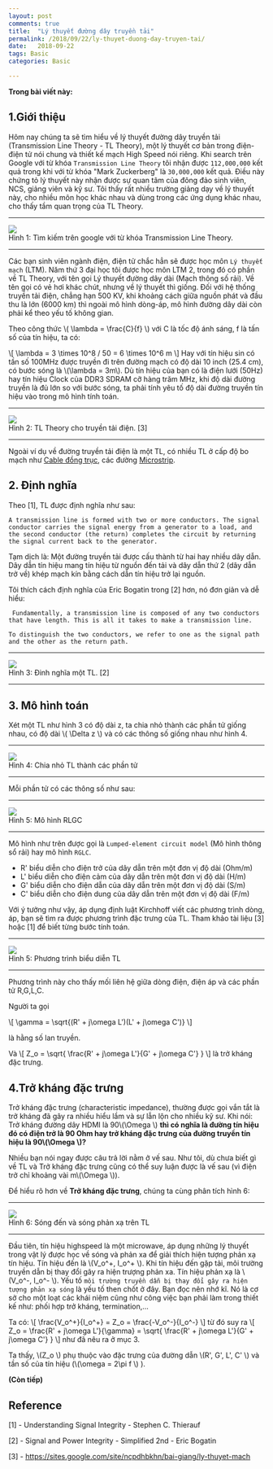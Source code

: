 ```yaml
---
layout: post
comments: true
title:  "Lý thuyết đường dây truyền tải"
permalink: /2018/09/22/ly-thuyet-duong-day-truyen-tai/
date:   2018-09-22
tags: Basic
categories: Basic

---
```


**Trong bài viết này:** 


<a name="-gioi-thieu"></a>

## 1.Giới thiệu
Hôm nay chúng ta sẽ tìm hiểu về lý thuyết đường dây truyền tải (Transmission Line Theory - TL Theory), một lý thuyết cơ bản trong điện-điện tử nói chung và thiết kế mạch High Speed nói riêng. Khi search trên Google với từ khóa `Transmission Line Theory` tôi nhận được `112,000,000` kết quả trong khi với từ khóa "Mark Zuckerberg" là `30,000,000` kết quả. Điều này chứng tỏ lý thuyết này nhận được sự quan tâm của đông đảo sinh viên, NCS, giảng viên và kỹ sư. Tôi thấy rất nhiều trường giảng dạy về lý thuyết này, cho nhiều môn học khác nhau và dùng trong các ứng dụng khác nhau, cho thấy tầm quan trọng của TL Theory.

<hr>
<div class="imgcap">
 <img src ="/assets/1_tl/tl_google.jpg" align = "center" width = "">
 <div class = "thecap"> Hình 1: Tìm kiếm trên google với từ khóa Transmission Line Theory. </div>
</div>
<hr>

Các bạn sinh viên ngành điện, điện tử chắc hẳn sẽ được học môn `Lý thuyết mạch` (LTM). Năm thứ 3 đại học tôi được học môn LTM 2, trong đó có phần về TL Theory, với tên gọi Lý thuyết đường dây dài (Mạch thông số rải). Về tên gọi có vẻ hơi khác chút, nhưng về lý thuyết thì giống. Đối với hệ thống truyền tải điện, chẳng hạn 500 KV, khi khoảng cách giữa nguồn phát và đầu thu là lớn (6000 km) thì ngoài mô hình dòng-áp, mô hình đường dây dài còn phải kể theo yếu tố không gian.

Theo công thức \\( \lambda = \frac{C}{f} \\) với C là tốc độ ánh sáng, f là tấn số của tín hiệu, ta có:

\\[
\lambda = 3 \times 10^8 / 50 = 6 \times 10^6 m
\\]
Hay với tín hiệu sin có tần số 100MHz được truyền đi trên đường mạch có độ dài 10 inch (25.4 cm), có bước sóng là \\(\lambda = 3m\\).
Dù tín hiệu của bạn có là điện lưới (50Hz) hay tín hiệu Clock của DDR3 SDRAM cỡ hàng trăm MHz, khi độ dài đường truyền là đủ lớn so với bước sóng, ta phải tính yêu tố độ dài đường truyền tín hiệu vào trong mô hình tính toán. 

<hr>
<div class="imgcap">
 <img src ="/assets/1_tl/tl_ncp.jpg" align = "center" width = "">
 <div class = "thecap"> Hình 2: TL Theory cho truyền tải điện. [3] </div>
</div>
<hr>

Ngoài ví dụ về đường truyền tải điện là một TL, có nhiều TL ở cấp độ bo mạch như [Cable đồng trục][coxial], các đường [Microstrip][Microstrip]. 

<a name="-dinh-nghia"></a>
## 2. Định nghĩa
Theo [1], TL được định nghĩa như sau:

`A transmission line is formed with two or more conductors. The signal conductor carries the signal energy from a generator to a load,
and the second conductor (the return) completes the circuit by returning the signal current back to the generator.`

Tạm dịch là: Một đường truyền tải được cấu thành từ hai hay nhiều dây dẫn. Dây dẫn tín hiệu mang tín hiệu từ nguồn đến tải và dây dẫn thứ 2 (dây dẫn trở về) khép mạch kín bằng cách dẫn tín hiệu trở lại nguồn. 

Tôi thích cách định nghĩa của Eric Bogatin trong [2] hơn, nó đơn giản và dễ hiểu:

`
Fundamentally, a transmission line is composed of any two conductors that have length. This is all it takes to make a transmission line.`

`To distinguish the two conductors, we refer to one as the signal path and the other as the return path.`

<hr>
<div class="imgcap">
 <img src ="/assets/1_tl/tl_tl.png" align = "center" width = "">
 <div class = "thecap"> Hình 3: Đinh nghĩa một TL. [2] </div>
</div>
<hr>

<a name="-mo-hinh-toan"></a>
## 3. Mô hình toán
Xét một TL như hình 3 có độ dài z, ta chia nhỏ thành các phần tử giống nhau, có độ dài \\( \Delta z \\) và có các thông số giống nhau như hình 4.

<hr>
<div class="imgcap">
 <img src ="/assets/1_tl/tl_tl_deltaz.png" align = "center" width = "">
 <div class = "thecap"> Hình 4: Chia nhỏ TL thành các phần tử </div>
</div>
<hr>

Mỗi phần tử có các thông số như sau:

<hr>
<div class="imgcap">
 <img src ="/assets/1_tl/tl_tl_rlgc.png" align = "center" width = "">
 <div class = "thecap"> Hình 5: Mô hình RLGC </div>
</div>
<hr>

Mô hình như trên được gọi là `Lumped-element circuit model` (Mô hình thông sổ rải) hay mô hình `RGLC`.

* R' biểu diễn cho điện trở của dây dẫn trên một đơn vị độ dài (Ohm/m) 
* L' biểu diễn cho điện cảm của dây dẫn trên một đơn vị độ dài (H/m) 
* G' biểu diễn cho điện dẫn của dây dẫn trên một đơn vị độ dài (S/m) 
* C' biểu diễn cho điện dung của dây dẫn trên một đơn vị độ dài (F/m) 

Với ý tưởng như vậy, áp dụng định luật Kirchhoff viết các phương trình dòng, áp, bạn sẽ tìm ra được phương trình đặc trưng của TL. Tham khảo tài liệu [3] hoặc [1] để biết từng bước tính toán. 

<hr>
<div class="imgcap">
 <img src ="/assets/1_tl/tl_equation.png" align = "center" width = "">
 <div class = "thecap"> Hình 5: Phương trình biểu diễn TL </div>
</div>
<hr>

Phương trình này cho thấy mối liên hệ giữa dòng điện, điện áp và các phần tử R,G,L,C.

Người ta gọi 

\\[
\gamma = \sqrt{(R' + j\omega L')(L' + j\omega C')}
\\]

là hằng số lan truyền.


Và
\\[
Z_o = \sqrt{ \frac{R' + j\omega L'}{G' + j\omega C'} }
\\]
là trở kháng đặc trưng.

<a name="-tro-khang-dac-trung"></a>
## 4.Trở kháng đặc trưng
<!-- Để hiểu rõ hơn về **Trở kháng đặc trưng** (characteristic impedance) -->
Trở kháng đặc trưng (characteristic impedance), thường được gọi vắn tắt là trở kháng đã gây ra nhiều hiểu lầm và sự lẫn lộn cho nhiều kỹ sư. Khi nói: Trở kháng đường dây HDMI là 90\\(\Omega \\)  **thì có nghĩa là đường tín hiệu đó có điện trở là 90 Ohm hay trở kháng đặc trưng của đường truyền tín hiệu là 90\\(\Omega \\)?**

Nhiều bạn nói ngay được câu trả lời nằm ở vế sau. Như tôi, dù chưa biết gì về TL và Trở kháng đặc trưng cũng có thể suy luận được là vế sau (vì điện trở chỉ khoảng vài m\\(\Omega \\)).

Để hiểu rõ hơn về **Trở kháng đặc trưng**, chúng ta cùng phân tích hình 6:

<hr>
<div class="imgcap">
 <img src ="/assets/1_tl/tl_tl_wave.png" align = "center" width = "">
 <div class = "thecap"> Hình 6: Sóng đến và sóng phản xạ trên TL </div>
</div>
<hr>

Đầu tiên, tín hiệu highspeed là một microwave, áp dụng những lý thuyết trong vật lý được học về sóng và phản xa để giải thích hiện tượng phản xạ tín hiệu. Tín hiệu đến là \\(V_o^+, I_o^+ \\). Khi tín hiệu đến gặp tải, môi trường truyền dẫn bị thay đổi gây ra hiện trượng phản xa. Tín hiệu phản xạ là \\(V_o^-, I_o^- \\). Yếu tố `môi trường truyền dẫn bị thay đổi gây ra hiện tượng phản xạ sóng` là yếu tố then chốt ở đây. Bạn đọc nên nhớ kĩ. Nó là cơ sở cho một loạt các khái niệm cũng như công việc bạn phải làm trong thiết kế như: phối hợp trở kháng, termination,...

Ta có: 
\\[
\frac{V_o^+}{I_o^+} = Z_o = \frac{-V_o^-}{I_o^-}
\\]
từ đó suy ra 
\\[
Z_o = \frac{R' + j\omega L'}{\gamma} = \sqrt{ \frac{R' + j\omega L'}{G' + j\omega C'} }
\\]
như đã nêu ra ở mục 3.

Ta thấy, \\(Z_o \\) phụ thuộc vào đặc trưng của đường dẫn \\(R', G', L', C' \\) và tần số của tín hiệu (\\(\omega = 2\pi f \\) ).



**(Còn tiếp)**



[Microstrip]: https://en.wikipedia.org/wiki/Microstrip
[coxial]: https://en.wikipedia.org/wiki/Coaxial_cable

## Reference
[1] - Understanding Signal Integrity - Stephen C. Thierauf

[2] - Signal and Power Integrity - Simplified 2nd - Eric Bogatin

[3] - https://sites.google.com/site/ncpdhbkhn/bai-giang/ly-thuyet-mach

<!-- 
- Idea (loss less) Transmission line model
- Impedance
- Rise time
- Bandwidth
- Reflection
- Plane and Reference Plane
- Retern Path || Ground

 -->